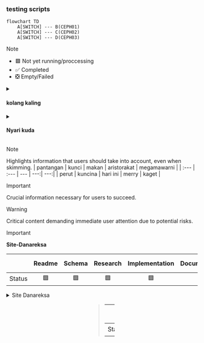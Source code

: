 ### testing scripts
```mermaid
flowchart TD
    A[SWITCH] --- B(CEPH01)
    A[SWITCH] --- C(CEPH02)
    A[SWITCH] --- D(CEPH03)    
```

> [!NOTE]
> - &#129001; Not yet running/proccessing
> - :white_check_mark: Completed
> - :negative_squared_cross_mark: Empty/Failed


<details>
<summary><h4>kolang kaling</h4></summary>

> [!IMPORTANT] 
> Isi aja apa aja lahi, namanya juga testing **mantab**. 
> |  | Readme | Schema | Research | Implementation | Documentation | Config-data |
> :----- |:----|:----|:----|:----|:----|:----
>  Status | &#129001;[Links]() | &#129001;[Links]() | &#129001;[Links]() | &#129001;[Links]() | :white_check_mark:[Links]() | :negative_squared_cross_mark:[Links]() | 

</details>
<details>
<summary><h4>Nyari kuda</h4></summary>

> [!WARNING] 
> Isi aja apa aja lahi, namanya juga testing **mantab**. 
> |  | Readme | Schema | Research | Implementation | Documentation | Config-data |
> :----- |:----|:----|:----|:----|:----|:----
>  Status | &#129001;[Links]() | &#129001;[Links]() | &#129001;[Links]() | &#129001;[Links]() | :white_check_mark:[Links]() | :negative_squared_cross_mark:[Links]() | 

</details>







> [!NOTE]  
> Highlights information that users should take into account, even when skimming.
> | pantangan | kunci | makan | aristorakat | megamawarni |
> | :--- | :--- | --- | ---:| ---:|
> | perut | kuncina | hari ini | merry | kaget |
> 


> [!IMPORTANT]  
> Crucial information necessary for users to succeed.

> [!WARNING]  
> Critical content demanding immediate user attention due to potential risks.


> [!IMPORTANT]
> **Site-Danareksa**
>
> |  | Readme | Schema | Research | Implementation | Documentation | Config-data |
> |:---:|:---:|:---:|:---:|:---:|:---:|:---:|
> | Status | &#129001; | &#129001; | &#129001; | &#129001; | :white_check_mark: | :negative_squared_cross_mark: | 
>



<details>
<summary>Site Danareksa</summary>
    
<div class="panel-body">
<div style="margin-left: auto;
            margin-right: auto;
            width: 13%">
    
> |  | Readme | Schema | Research | Implementation | Documentation | Config-data |
> :----- |:----|:----|:----|:----|:----|:----
>  Status | &#129001;[Links]() | &#129001;[Links]() | &#129001;[Links]() | &#129001;[Links]() | :white_check_mark:[Links]() | :negative_squared_cross_mark:[Links]() | 
    
</div>
</div>
</details>


<div class="panel-body">
<div style="margin-left: auto;
            margin-right: auto;
            width: 13%">
    
> |  | Readme | Schema | Research | Implementation | Documentation | Config-data |
> :----- |:----|:----|:----|:----|:----|:----
>  Status | &#129001;[Links]() | &#129001;[Links]() | &#129001;[Links]() | &#129001;[Links]() | :white_check_mark:[Links]() | :negative_squared_cross_mark:[Links]() | 
    
</div>
</div>


